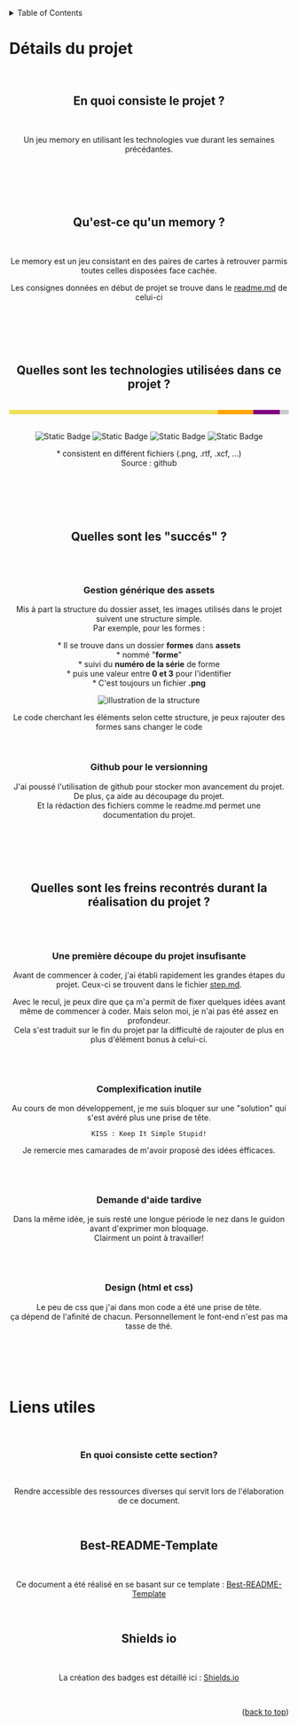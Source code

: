 <a name="document-top"></a>

<!-- TABLE OF CONTENTS -->
<details>
  <summary>Table of Contents</summary>
  <ol>
    <li><a href="#Détails-du-projet">Détail du projet</a></li>
    <li><a href="#liens-utiles">Liens utiles</a></li>
  </ol>
</details>

# Détails du projet

<br>
<h2 align="center">En quoi consiste le projet ?</h2>
<br>
<p align="center">Un jeu memory en utilisant les technologies vue durant les semaines précédantes.</p>

<br><br><br><br>

<h2 align="center">Qu'est-ce qu'un memory ?</h2>
<br>
<p align="center">Le memory est un jeu consistant en des paires de cartes à retrouver parmis toutes celles disposées face cachée.</p>
<p align="center">Les consignes données en début de projet se trouve dans le <a href="https://github.com/RobinPecheurTechnobel/MemoryJs/blob/main/README.md">readme.md</a> de celui-ci</p>

<br><br><br><br>

<h2 align="center">Quelles sont les technologies utilisées dans ce projet ?</h2>

<br>

<div align="center">

<span style="display:flex; height: 8px;">
<span style="background-color:#f1e05a !important;;width: 74.6%;"></span>
<span style="background-color:#FFA500 !important;;width: 12.8%;"></span>
<span style="background-color:#800080 !important;;width: 9.4%;"></span>
<span style="background-color:#ccc !important;;width: 3.2%;"></span>
</span>
<br>

![Static Badge](https://img.shields.io/badge/Javascript-74.6%25-yellow)
![Static Badge](https://img.shields.io/badge/Html-12.8%25-orange)
![Static Badge](https://img.shields.io/badge/Css-9.4%25-purple)
![Static Badge](https://img.shields.io/badge/Other*-3.2%25-lightgrey)

<p>* consistent en différent fichiers (.png, .rtf, .xcf, ...)<br>
Source : github</p>
</div>

<br><br><br><br>

<h2 align="center">Quelles sont les "succés" ?</h2>

<br><br>

<div align="center">
<h3><strong>Gestion générique des assets</strong></h3>
<p>Mis à part la structure du dossier asset, les images utilisés dans le projet suivent une structure simple.<br>
Par exemple, pour les formes :<br></p>
<p>* Il se trouve dans un dossier <b>formes</b> dans <b>assets</b><br>
* nommé "<b>forme</b>"<br>
* suivi du <b>numéro de la série</b> de forme<br>
* puis une valeur entre <b>0 et 3</b> pour l'identifier<br>
* C'est toujours un fichier <b>.png</b></p>

![illustration de la structure](https://raw.githubusercontent.com/RobinPecheurTechnobel/MemoryJs/main/assets/formes/formePr%C3%A9sentation.gif?token=GHSAT0AAAAAACEF3QSMF53L2UGUZ7W34EXWZFHYQGQ)

<p>Le code cherchant les éléments selon cette structure, je peux rajouter des formes sans changer le code<p>
</div>

<br>

<div align="center">
<h3><strong>Github pour le versionning</strong></h3>
<p>J'ai poussé l'utilisation de github pour stocker mon avancement du projet.<br>
De plus, ça aide au découpage du projet.<br>
Et la rédaction des fichiers comme le readme.md permet une documentation du projet.</p>
</div>

<br><br><br><br>

<h2 align="center">Quelles sont les freins recontrés durant la réalisation du projet ?</h2>

<br><br>

<div align="center">
<h3><strong>Une première découpe du projet insufisante</strong></h3>
<p>Avant de commencer à coder, j'ai établi rapidement les grandes étapes du projet. Ceux-ci se trouvent dans le fichier <a href="https://github.com/RobinPecheurTechnobel/MemoryJs/blob/main/step.md">step.md</a>.</p>
<p>Avec le recul, je peux dire que ça m'a permit de fixer quelques idées avant même de commencer à coder. Mais selon moi, je n'ai pas été assez en profondeur.<br>
Cela s'est traduit sur le fin du projet par la difficulté de rajouter de plus en plus d'élément bonus à celui-ci.</p>
</div>

<br><br>

<div align="center">
<h3><strong>Complexification inutile</strong></h3>
<p>Au cours de mon développement, je me suis bloquer sur une "solution" qui s'est avéré plus une prise de tête.<br>

`KISS : Keep It Simple Stupid!` <br>

Je remercie mes camarades de m'avoir proposé des idées éfficaces.<br>

</p>
</div>

<br><br>

<div align="center">
<h3><strong>Demande d'aide tardive</strong></h3>
<p>Dans la même idée, je suis resté une longue période le nez dans le guidon avant d'exprimer mon bloquage.<br>
Clairment un point à travailler!
</p>
</div>

<br><br>

<div align="center">
<h3><strong>Design (html et css)</strong></h3>
<p>Le peu de css que j'ai dans mon code a été une prise de tête.<br>
ça dépend de l'afinité de chacun. Personnellement le font-end n'est pas ma tasse de thé.
</p>
</div>

<br><br><br><br>

# Liens utiles

<br>
<h3 align="center">En quoi consiste cette section?</h3>
<br>
<p align="center">Rendre accessible des ressources diverses qui servit lors de l'élaboration de ce document.</p>

<br>
<h2 align="center">Best-README-Template</h2>
<br>
<p  align="center">Ce document a été réalisé en se basant sur ce template : <a href="https://github.com/othneildrew/Best-README-Template">Best-README-Template</a></p>
<br>
<h2 align="center">Shields io</h2>
<br>
<p  align="center">La création des badges est détaillé ici : <a href="https://shields.io/">Shields.io</a></p>
<br>
<p align="right">(<a href="#document-top">back to top</a>)</p>

[js-shield]: https://img.shields.io/badge/Javascript
[js-url]: https://github.com/RobinPecheurTechnobel/MemoryJs/search?l=javascript
